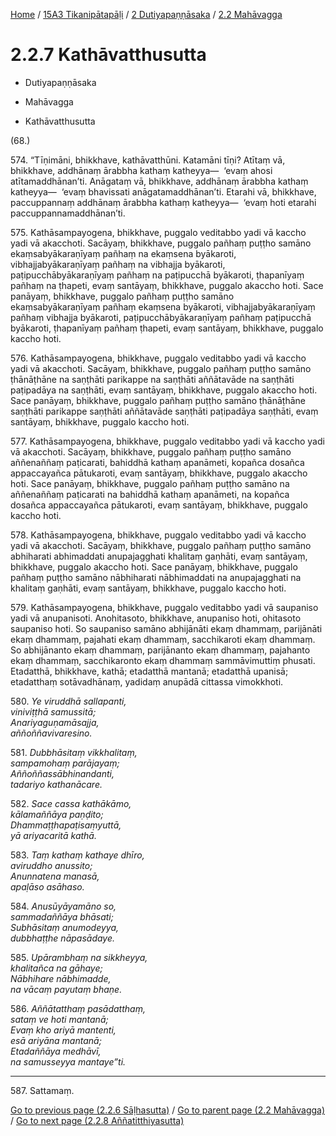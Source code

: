 
[Home](/) / [15A3 Tikanipātapāḷi](../../../15A3.md) / [2 Dutiyapaṇṇāsaka](../../2.md) / [2.2 Mahāvagga](../2.2.md)

# 2.2.7 Kathāvatthusutta

* Dutiyapaṇṇāsaka

* Mahāvagga

* Kathāvatthusutta

(68.)

574\. “Tīṇimāni, bhikkhave, kathāvatthūni. Katamāni tīṇi? Atītaṃ vā, bhikkhave, addhānaṃ ārabbha kathaṃ katheyya—  ‘evaṃ ahosi atītamaddhānan’ti. Anāgataṃ vā, bhikkhave, addhānaṃ ārabbha kathaṃ katheyya—  ‘evaṃ bhavissati anāgatamaddhānan’ti. Etarahi vā, bhikkhave, paccuppannaṃ addhānaṃ ārabbha kathaṃ katheyya—  ‘evaṃ hoti etarahi paccuppannamaddhānan’ti.

575\. Kathāsampayogena, bhikkhave, puggalo veditabbo yadi vā kaccho yadi vā akacchoti. Sacāyaṃ, bhikkhave, puggalo pañhaṃ puṭṭho samāno ekaṃsabyākaraṇīyaṃ pañhaṃ na ekaṃsena byākaroti, vibhajjabyākaraṇīyaṃ pañhaṃ na vibhajja byākaroti, paṭipucchābyākaraṇīyaṃ pañhaṃ na paṭipucchā byākaroti, ṭhapanīyaṃ pañhaṃ na ṭhapeti, evaṃ santāyaṃ, bhikkhave, puggalo akaccho hoti. Sace panāyaṃ, bhikkhave, puggalo pañhaṃ puṭṭho samāno ekaṃsabyākaraṇīyaṃ pañhaṃ ekaṃsena byākaroti, vibhajjabyākaraṇīyaṃ pañhaṃ vibhajja byākaroti, paṭipucchābyākaraṇīyaṃ pañhaṃ paṭipucchā byākaroti, ṭhapanīyaṃ pañhaṃ ṭhapeti, evaṃ santāyaṃ, bhikkhave, puggalo kaccho hoti.

576\. Kathāsampayogena, bhikkhave, puggalo veditabbo yadi vā kaccho yadi vā akacchoti. Sacāyaṃ, bhikkhave, puggalo pañhaṃ puṭṭho samāno ṭhānāṭhāne na saṇṭhāti parikappe na saṇṭhāti aññātavāde na saṇṭhāti paṭipadāya na saṇṭhāti, evaṃ santāyaṃ, bhikkhave, puggalo akaccho hoti. Sace panāyaṃ, bhikkhave, puggalo pañhaṃ puṭṭho samāno ṭhānāṭhāne saṇṭhāti parikappe saṇṭhāti aññātavāde saṇṭhāti paṭipadāya saṇṭhāti, evaṃ santāyaṃ, bhikkhave, puggalo kaccho hoti.

577\. Kathāsampayogena, bhikkhave, puggalo veditabbo yadi vā kaccho yadi vā akacchoti. Sacāyaṃ, bhikkhave, puggalo pañhaṃ puṭṭho samāno aññenaññaṃ paṭicarati, bahiddhā kathaṃ apanāmeti, kopañca dosañca appaccayañca pātukaroti, evaṃ santāyaṃ, bhikkhave, puggalo akaccho hoti. Sace panāyaṃ, bhikkhave, puggalo pañhaṃ puṭṭho samāno na aññenaññaṃ paṭicarati na bahiddhā kathaṃ apanāmeti, na kopañca dosañca appaccayañca pātukaroti, evaṃ santāyaṃ, bhikkhave, puggalo kaccho hoti.

578\. Kathāsampayogena, bhikkhave, puggalo veditabbo yadi vā kaccho yadi vā akacchoti. Sacāyaṃ, bhikkhave, puggalo pañhaṃ puṭṭho samāno abhiharati abhimaddati anupajagghati khalitaṃ gaṇhāti, evaṃ santāyaṃ, bhikkhave, puggalo akaccho hoti. Sace panāyaṃ, bhikkhave, puggalo pañhaṃ puṭṭho samāno nābhiharati nābhimaddati na anupajagghati na khalitaṃ gaṇhāti, evaṃ santāyaṃ, bhikkhave, puggalo kaccho hoti.

579\. Kathāsampayogena, bhikkhave, puggalo veditabbo yadi vā saupaniso yadi vā anupanisoti. Anohitasoto, bhikkhave, anupaniso hoti, ohitasoto saupaniso hoti. So saupaniso samāno abhijānāti ekaṃ dhammaṃ, parijānāti ekaṃ dhammaṃ, pajahati ekaṃ dhammaṃ, sacchikaroti ekaṃ dhammaṃ. So abhijānanto ekaṃ dhammaṃ, parijānanto ekaṃ dhammaṃ, pajahanto ekaṃ dhammaṃ, sacchikaronto ekaṃ dhammaṃ sammāvimuttiṃ phusati. Etadatthā, bhikkhave, kathā; etadatthā mantanā; etadatthā upanisā; etadatthaṃ sotāvadhānaṃ, yadidaṃ anupādā cittassa vimokkhoti.

580\. _Ye viruddhā sallapanti,_  
_viniviṭṭhā samussitā;_  
_Anariyaguṇamāsajja,_  
_aññoññavivaresino._  


581\. _Dubbhāsitaṃ vikkhalitaṃ,_  
_sampamohaṃ parājayaṃ;_  
_Aññoññassābhinandanti,_  
_tadariyo kathanācare._  


582\. _Sace cassa kathākāmo,_  
_kālamaññāya paṇḍito;_  
_Dhammaṭṭhapaṭisaṃyuttā,_  
_yā ariyacaritā kathā._  


583\. _Taṃ kathaṃ kathaye dhīro,_  
_aviruddho anussito;_  
_Anunnatena manasā,_  
_apaḷāso asāhaso._  


584\. _Anusūyāyamāno so,_  
_sammadaññāya bhāsati;_  
_Subhāsitaṃ anumodeyya,_  
_dubbhaṭṭhe nāpasādaye._  


585\. _Upārambhaṃ na sikkheyya,_  
_khalitañca na gāhaye;_  
_Nābhihare nābhimadde,_  
_na vācaṃ payutaṃ bhaṇe._  


586\. _Aññātatthaṃ pasādatthaṃ,_  
_sataṃ ve hoti mantanā;_  
_Evaṃ kho ariyā mantenti,_  
_esā ariyāna mantanā;_  
_Etadaññāya medhāvī,_  
_na samusseyya mantaye”ti._  


---

587\. Sattamaṃ.



[Go to previous page (2.2.6 Sāḷhasutta)](2.2.6.md) / [Go to parent page (2.2 Mahāvagga)](../2.2.md) / [Go to next page (2.2.8 Aññatitthiyasutta)](2.2.8.md)


